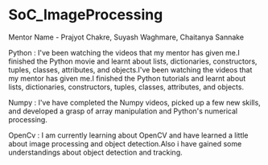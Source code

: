 # SoC_ImageProcessing
Mentor Name - Prajyot Chakre, Suyash Waghmare, Chaitanya Sannake

Python : I've been watching the videos that my mentor has given me.I finished the Python movie and learnt about lists, dictionaries, constructors, tuples, classes, attributes, and objects.I've been watching the videos that my mentor has given me.I finished the Python tutorials and learnt about lists, dictionaries, constructors, tuples, classes, attributes, and objects.

Numpy : I've have completed the Numpy videos, picked up a few new skills, and developed a grasp of array manipulation and Python's numerical processing.

OpenCv : I am currently learning about OpenCV and have learned a little about image processing and object detection.Also i have gained some understandings about object detection and tracking.
